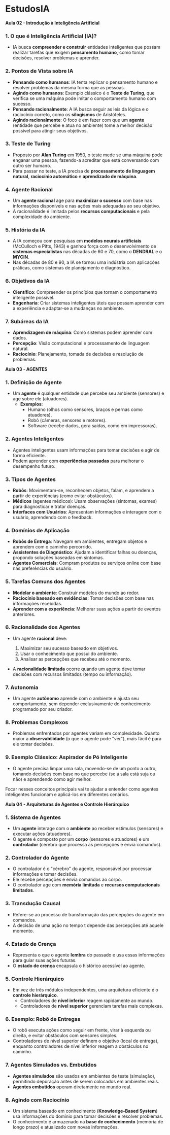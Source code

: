 # EstudosIA
**Aula 02 - Introdução à Inteligência Artificial** 

### 1. **O que é Inteligência Artificial (IA)?**
- IA busca **compreender e construir** entidades inteligentes que possam realizar tarefas que exigem **pensamento humano**, como tomar decisões, resolver problemas e aprender.

### 2. **Pontos de Vista sobre IA**
- **Pensando como humanos**: IA tenta replicar o pensamento humano e resolver problemas da mesma forma que as pessoas.
- **Agindo como humanos**: Exemplo clássico é o **Teste de Turing**, que verifica se uma máquina pode imitar o comportamento humano com sucesso.
- **Pensando racionalmente**: A IA busca seguir as leis da lógica e o raciocínio correto, como os **silogismos** de Aristóteles.
- **Agindo racionalmente**: O foco é em fazer com que um **agente** (entidade que percebe e atua no ambiente) tome a melhor decisão possível para atingir seus objetivos.

### 3. **Teste de Turing**
- Proposto por **Alan Turing** em 1950, o teste mede se uma máquina pode enganar uma pessoa, fazendo-a acreditar que está conversando com outro ser humano.
- Para passar no teste, a IA precisa de **processamento de linguagem natural**, **raciocínio automático** e **aprendizado de máquina**.

### 4. **Agente Racional**
- Um **agente racional** age para **maximizar o sucesso** com base nas informações disponíveis e nas ações mais adequadas ao seu objetivo.
- A racionalidade é limitada pelos **recursos computacionais** e pela complexidade do ambiente.

### 5. **História da IA**
- A IA começou com pesquisas em **modelos neurais artificiais** (McCulloch e Pitts, 1943) e ganhou força com o desenvolvimento de **sistemas especialistas** nas décadas de 60 e 70, como o **DENDRAL** e o **MYCIN**.
- Nas décadas de 80 e 90, a IA se tornou uma indústria com aplicações práticas, como sistemas de planejamento e diagnóstico.

### 6. **Objetivos da IA**
- **Científico**: Compreender os princípios que tornam o comportamento inteligente possível.
- **Engenharia**: Criar sistemas inteligentes úteis que possam aprender com a experiência e adaptar-se a mudanças no ambiente.

### 7. **Subáreas da IA**
- **Aprendizagem de máquina**: Como sistemas podem aprender com dados.
- **Percepção**: Visão computacional e processamento de linguagem natural.
- **Raciocínio**: Planejamento, tomada de decisões e resolução de problemas.

  

**Aula 03 - AGENTES** 

### 1. **Definição de Agente**
- Um **agente** é qualquer entidade que percebe seu ambiente (sensores) e age sobre ele (atuadores).
  - **Exemplos**: 
    - Humano (olhos como sensores, braços e pernas como atuadores).
    - Robô (câmeras, sensores e motores).
    - Software (recebe dados, gera saídas, como em impressoras).

### 2. **Agentes Inteligentes**
- Agentes inteligentes usam informações para tomar decisões e agir de forma eficiente.
- Podem aprender com **experiências passadas** para melhorar o desempenho futuro.
  
### 3. **Tipos de Agentes**
- **Robôs**: Movimentam-se, reconhecem objetos, falam, e aprendem a partir de experiências (como evitar obstáculos).
- **Médicos** (agentes médicos): Usam observações (sintomas, exames) para diagnosticar e tratar doenças.
- **Interfaces com Usuários**: Apresentam informações e interagem com o usuário, aprendendo com o feedback.

### 4. **Domínios de Aplicação**
- **Robôs de Entrega**: Navegam em ambientes, entregam objetos e aprendem com o caminho percorrido.
- **Assistentes de Diagnóstico**: Ajudam a identificar falhas ou doenças, propondo soluções baseadas em sintomas.
- **Agentes Comerciais**: Compram produtos ou serviços online com base nas preferências do usuário.

### 5. **Tarefas Comuns dos Agentes**
- **Modelar o ambiente**: Construir modelos do mundo ao redor.
- **Raciocínio baseado em evidências**: Tomar decisões com base nas informações recebidas.
- **Aprender com a experiência**: Melhorar suas ações a partir de eventos anteriores.

### 6. **Racionalidade dos Agentes**
- Um agente **racional** deve:
  1. Maximizar seu sucesso baseado em objetivos.
  2. Usar o conhecimento que possui do ambiente.
  3. Analisar as percepções que recebeu até o momento.
  
- A **racionalidade limitada** ocorre quando um agente deve tomar decisões com recursos limitados (tempo ou informação).

### 7. **Autonomia**
- Um agente **autônomo** aprende com o ambiente e ajusta seu comportamento, sem depender exclusivamente do conhecimento programado por seu criador.
  
### 8. **Problemas Complexos**
- Problemas enfrentados por agentes variam em complexidade. Quanto maior a **observabilidade** (o que o agente pode "ver"), mais fácil é para ele tomar decisões.

### 9. **Exemplo Clássico: Aspirador de Pó Inteligente**
- O agente precisa limpar uma sala, movendo-se de um ponto a outro, tomando decisões com base no que percebe (se a sala está suja ou não) e aprendendo como agir melhor.

Focar nesses conceitos principais vai te ajudar a entender como agentes inteligentes funcionam e aplicá-los em diferentes cenários.



**Aula 04 - Arquiteturas de Agentes e Controle Hierárquico**

### 1. **Sistema de Agentes**
- Um **agente** interage com o **ambiente** ao receber estímulos (sensores) e executar ações (atuadores).
- O agente é composto por um **corpo** (sensores e atuadores) e um **controlador** (cérebro que processa as percepções e envia comandos).

### 2. **Controlador do Agente**
- O controlador é o "cérebro" do agente, responsável por processar informações e tomar decisões.
- Ele recebe percepções e envia comandos ao corpo.
- O controlador age com **memória limitada** e **recursos computacionais limitados**.

### 3. **Transdução Causal**
- Refere-se ao processo de transformação das percepções do agente em comandos. 
- A decisão de uma ação no tempo t depende das percepções até aquele momento.

### 4. **Estado de Crença**
- Representa o que o agente **lembra** do passado e usa essas informações para guiar suas ações futuras.
- O **estado de crença** encapsula o histórico acessível ao agente.

### 5. **Controle Hierárquico**
- Em vez de três módulos independentes, uma arquitetura eficiente é o **controle hierárquico**.
  - Controladores de **nível inferior** reagem rapidamente ao mundo.
  - Controladores de **nível superior** gerenciam tarefas mais complexas.

### 6. **Exemplo: Robô de Entregas**
- O robô executa ações como seguir em frente, virar à esquerda ou direita, e evitar obstáculos com sensores simples.
- Controladores de nível superior definem o objetivo (local de entrega), enquanto controladores de nível inferior reagem a obstáculos no caminho.

### 7. **Agentes Simulados vs. Embutidos**
- **Agentes simulados** são usados em ambientes de teste (simulação), permitindo depuração antes de serem colocados em ambientes reais.
- **Agentes embutidos** operam diretamente no mundo real.

### 8. **Agindo com Raciocínio**
- Um sistema baseado em conhecimento (**Knowledge-Based System**) usa informações do domínio para tomar decisões e resolver problemas.
- O conhecimento é armazenado na **base de conhecimento** (memória de longo prazo) e atualizado com novas informações.
